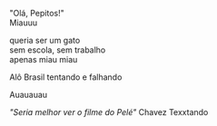 "Olá, Pepitos!"<br>
Miauuu

queria ser um gato <br>
sem escola, sem trabalho<br>
apenas miau miau

Alô Brasil
tentando e falhando

Auauauau

*"Seria melhor ver o filme do Pelé"* Chavez
Texxtando
